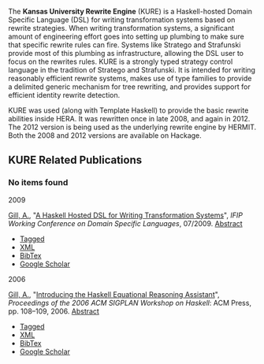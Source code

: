 The **Kansas University Rewrite Engine** (KURE) is a Haskell-hosted
Domain Specific Language (DSL) for writing transformation systems based
on rewrite strategies. When writing transformation systems, a
significant amount of engineering effort goes into setting up plumbing
to make sure that specific rewrite rules can fire. Systems like Stratego
and Strafunski provide most of this plumbing as infrastructure, allowing
the DSL user to focus on the rewrites rules. KURE is a strongly typed
strategy control language in the tradition of Stratego and Strafunski.
It is intended for writing reasonably efficient rewrite systems, makes
use of type families to provide a delimited generic mechanism for tree
rewriting, and provides support for efficient identity rewrite
detection.

KURE was used (along with Template Haskell) to provide the basic rewrite
abilities inside HERA. It was rewritten once in late 2008, and again in
2012. The 2012 version is being used as the underlying rewrite engine by
HERMIT. Both the 2008 and 2012 versions are available on Hackage.

KURE Related Publications
-------------------------

### No items found

2009

[Gill, A.](/csdl/fpg/biblio/author/42), "[A Haskell Hosted DSL for
Writing Transformation Systems](/csdl/fpg/biblio/view/16)", *IFIP
Working Conference on Domain Specific Languages*, 07/2009.
[Abstract](/csdl/fpg/node/16)

-   [Tagged](/csdl/fpg/biblio/export/tagged/16 "Click to download the EndNote Tagged formatted file")
-   [XML](/csdl/fpg/biblio/export/xml/16 "Click to download the XML formatted file")
-   [BibTex](/csdl/fpg/biblio/export/bibtex/16 "Click to download the BibTEX formatted file")
-   [Google
    Scholar](http://scholar.google.com/scholar?btnG=Search%2BScholar&as_q=%22A%2BHaskell%2BHosted%2BDSL%2Bfor%2BWriting%2BTransformation%2BSystems%22&as_sauthors=Gill&as_occt=any&as_epq=&as_oq=&as_eq=&as_publication=&as_ylo=&as_yhi=&as_sdtAAP=1&as_sdtp=1 "Click to search Google Scholar for this entry")

2006

[Gill, A.](/csdl/fpg/biblio/author/42), "[Introducing the Haskell
Equational Reasoning Assistant](/csdl/fpg/biblio/view/24)", *Proceedings
of the 2006 ACM SIGPLAN Workshop on Haskell*: ACM Press, pp. 108–109,
2006. [Abstract](/csdl/fpg/node/24)

-   [Tagged](/csdl/fpg/biblio/export/tagged/24 "Click to download the EndNote Tagged formatted file")
-   [XML](/csdl/fpg/biblio/export/xml/24 "Click to download the XML formatted file")
-   [BibTex](/csdl/fpg/biblio/export/bibtex/24 "Click to download the BibTEX formatted file")
-   [Google
    Scholar](http://scholar.google.com/scholar?btnG=Search%2BScholar&as_q=%22Introducing%2Bthe%2BHaskell%2BEquational%2BReasoning%2BAssistant%22&as_sauthors=Gill&as_occt=any&as_epq=&as_oq=&as_eq=&as_publication=&as_ylo=&as_yhi=&as_sdtAAP=1&as_sdtp=1 "Click to search Google Scholar for this entry")

